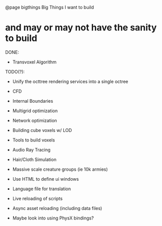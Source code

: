 @page bigthings Big Things I want to build
# and may or may not have the sanity to build

DONE:
 - Transvoxel Algorithm


TODO(?):

  - Unify the octtree rendering services into a single octree

 - CFD
  - Internal Boundaries
  - Multigrid optimization
  - Network optimization

 - Building cube voxels w/ LOD
  - Tools to build voxels

 - Audio Ray Tracing

 - Hair/Cloth Simulation

 - Massive scale creature groups
   (ie 10k armies)

 - Use HTML to define ui windows
  - Language file for translation

 - Live reloading of scripts

 - Async asset reloading (including data files)

 - Maybe look into using PhysX bindings?
